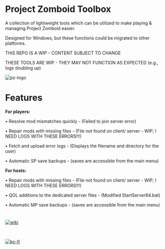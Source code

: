 # Project Zomboid Toolbox
A collection of lightweight tools which can be utilized to make playing & managing Project Zomboid easier.

Designed for Windows, but these functions could be migrated to other platforms.

THIS REPO IS A WIP - CONTENT SUBJECT TO CHANGE

THESE TOOLS ARE WIP - THEY MAY NOT FUNCTION AS EXPECTED (e.g., logs doubling up)

![pz-logo](https://i.ibb.co/nzzbB4f/pztoolbox.png)

# Features
<b>For players:</b>

• Resolve mod mismatches quickly - (Failed to join server error)

• Repair mods with missing files - (File not found on client/ server - WIP; I NEED LOGS WITH THESE ERRORS!!!)

• Fetch and upload error logs - (Displays the filename and directory for the user)

• Automatic SP save backups - (saves are accessible from the main menu)


<b>For hosts:</b>

• Repair mods with missing files - (File not found on client/ server - WIP; I NEED LOGS WITH THESE ERRORS!!!)

• QOL additions to the dedicated server files - (Modified StartServer64.bat)

• Automatic MP save backups - (saves are accessible from the main menu)


#


[![wiki](https://i.ibb.co/vzyTkSn/pztoolboxwiki.png)](https://github.com/ssjshields/pz-toolbox/wiki) 

<br>

[![ko-fi](https://ko-fi.com/img/githubbutton_sm.svg)](https://ko-fi.com/W7W15DHAZ) 
